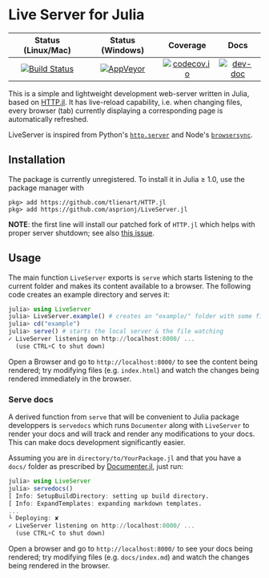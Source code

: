 # Live Server for Julia

| Status (Linux/Mac) | Status (Windows) | Coverage | Docs |
| :----: | :----: | :----: | :----: |
| [![Build Status](https://travis-ci.org/asprionj/LiveServer.jl.svg?branch=master)](https://travis-ci.org/asprionj/LiveServer.jl) | [![AppVeyor](https://ci.appveyor.com/api/projects/status/github/asprionj/LiveServer.jl?branch=master&svg=true)](https://ci.appveyor.com/project/asprionj/LiveServer-jl) | [![codecov.io](http://codecov.io/github/asprionj/LiveServer.jl/coverage.svg?branch=master)](http://codecov.io/github/asprionj/LiveServer.jl?branch=master) | [![dev-doc](https://img.shields.io/badge/docs-dev-blue.svg)](https://asprionj.github.io/LiveServer.jl/dev/)

This is a simple and lightweight development web-server written in Julia, based on [HTTP.jl](https://github.com/JuliaWeb/HTTP.jl).
It has live-reload capability, i.e. when changing files, every browser (tab) currently displaying a corresponding page is automatically refreshed.

LiveServer is inspired from Python's [`http.server`](https://docs.python.org/3/library/http.server.html) and Node's [`browsersync`](https://www.browsersync.io/).

## Installation

The package is currently unregistered.
To install it in Julia ≥ 1.0, use the package manager with

```julia-repl
pkg> add https://github.com/tlienart/HTTP.jl
pkg> add https://github.com/asprionj/LiveServer.jl
```

**NOTE**: the first line will install our patched fork of `HTTP.jl` which helps with proper server shutdown; see also [this issue](https://github.com/asprionj/LiveServer.jl/issues/48).

## Usage

The main function `LiveServer` exports is `serve` which starts listening to the current folder and makes its content available to a browser.
The following code creates an example directory and serves it:

```julia
julia> using LiveServer
julia> LiveServer.example() # creates an "example/" folder with some files
julia> cd("example")
julia> serve() # starts the local server & the file watching
✓ LiveServer listening on http://localhost:8000/ ...
  (use CTRL+C to shut down)
```

Open a Browser and go to `http://localhost:8000/` to see the content being rendered; try modifying files (e.g. `index.html`) and watch the changes being rendered immediately in the browser.

### Serve docs

A derived function from `serve` that will be convenient to Julia package developpers is `servedocs` which runs `Documenter` along with `LiveServer` to render your docs and will track and render any modifications to your docs.
This can make docs development significantly easier.

Assuming you are in `directory/to/YourPackage.jl` and that you have a `docs/` folder as prescribed by [Documenter.jl](https://github.com/JuliaDocs/Documenter.jl), just run:

```julia
julia> using LiveServer
julia> servedocs()
[ Info: SetupBuildDirectory: setting up build directory.
[ Info: ExpandTemplates: expanding markdown templates.
...
└ Deploying: ✘
✓ LiveServer listening on http://localhost:8000/ ...
  (use CTRL+C to shut down)
```

Open a browser and go to `http://localhost:8000/` to see your docs being rendered; try modifying files (e.g. `docs/index.md`) and watch the changes being rendered in the browser.
